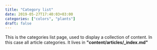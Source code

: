 ```yaml
---
title: "Category list"
date: 2019-05-27T17:40:03+03:00
categories: ["colors", "plants"]
draft: false
---
```


This is the categories list page, used to display a collection of content. 
In this case all article categories. It lives in **"content/articles/_index.md"**
